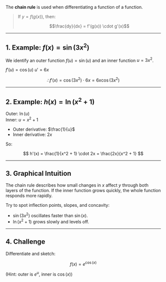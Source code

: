 
The **chain rule** is used when differentiating a function of a function.

> If $y = f(g(x))$, then:
>
> $$\frac{dy}{dx} = f'(g(x)) \cdot g'(x)$$

---

## 1. Example: $f(x) = \sin(3x^2)$

We identify an outer function $f(u) = \sin(u)$ and an inner function $u = 3x^2$.

$f'(u) = \cos(u)$
$u' = 6x$

$$
∴ f'(x) = \cos(3x^2) \cdot 6x = 6x \cos(3x^2)
$$



---

## 2. Example: $h(x) = \ln(x^2 + 1)$

Outer: $\ln(u)$  
Inner: $u = x^2 + 1$

- Outer derivative: $\frac{1}{u}$
- Inner derivative: $2x$

So:

$$
h'(x) = \frac{1}{x^2 + 1} \cdot 2x = \frac{2x}{x^2 + 1}
$$



---

## 3. Graphical Intuition

The chain rule describes how small changes in $x$ affect $y$ through both layers of the function. If the inner function grows quickly, the whole function responds more rapidly.

Try to spot inflection points, slopes, and concavity:

- $\sin(3x^2)$ oscillates faster than $\sin(x)$.
- $\ln(x^2 + 1)$ grows slowly and levels off.

---

## 4. Challenge

Differentiate and sketch:

$$
f(x) = e^{\cos(x)}
$$

(Hint: outer is $e^u$, inner is $\cos(x)$)
